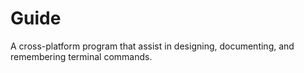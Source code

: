 # Guide

A cross-platform program that assist in designing, documenting, and remembering terminal commands.
